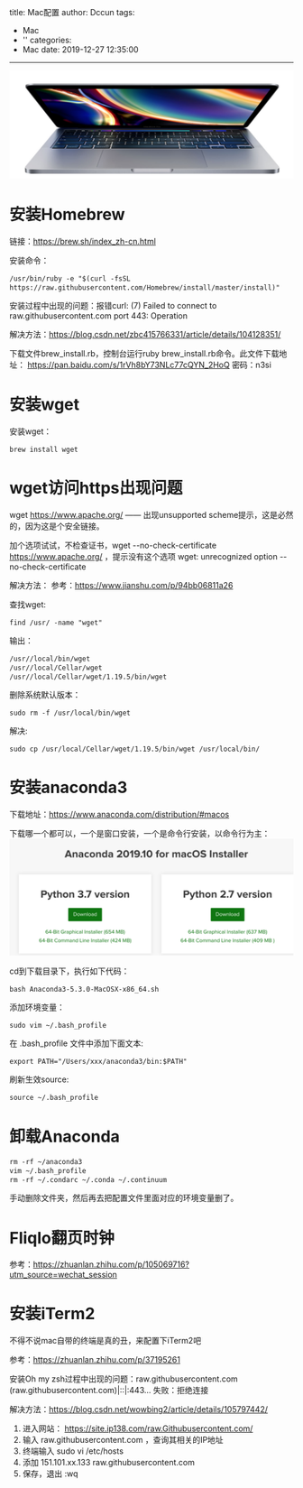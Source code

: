 title: Mac配置
author: Dccun
tags:
  - Mac
  - ''
categories:
  - Mac
date: 2019-12-27 12:35:00
---
![upload successful](/images/pasted-127.png) 

<!--more-->


# 安装Homebrew
链接：https://brew.sh/index_zh-cn.html

安装命令：
```
/usr/bin/ruby -e "$(curl -fsSL https://raw.githubusercontent.com/Homebrew/install/master/install)"
```

安装过程中出现的问题：报错curl: (7) Failed to connect to raw.githubusercontent.com port 443: Operation

解决方法：https://blog.csdn.net/zbc415766331/article/details/104128351/

下载文件brew_install.rb，控制台运行ruby brew_install.rb命令。此文件下载地址： https://pan.baidu.com/s/1rVh8bY73NLc77cQYN_2HoQ 密码：n3si



# 安装wget
安装wget：
```
brew install wget
```

# wget访问https出现问题
wget https://www.apache.org/ ——
出现unsupported scheme提示，这是必然的，因为这是个安全链接。

加个选项试试，不检查证书，wget --no-check-certificate https://www.apache.org/ ，提示没有这个选项 wget: unrecognized option --no-check-certificate

解决方法：
参考：https://www.jianshu.com/p/94bb06811a26

查找wget:
```
find /usr/ -name "wget" 
```

输出：
```
/usr//local/bin/wget
/usr//local/Cellar/wget
/usr//local/Cellar/wget/1.19.5/bin/wget
```

删除系统默认版本：
```
sudo rm -f /usr/local/bin/wget
```
解决:
```
sudo cp /usr/local/Cellar/wget/1.19.5/bin/wget /usr/local/bin/
```

# 安装anaconda3
下载地址：https://www.anaconda.com/distribution/#macos

下载哪一个都可以，一个是窗口安装，一个是命令行安装，以命令行为主：
![upload successful](/images/pasted-97.png)

cd到下载目录下，执行如下代码：
```
bash Anaconda3-5.3.0-MacOSX-x86_64.sh
```

添加环境变量：
```
sudo vim ~/.bash_profile
```

在 .bash_profile 文件中添加下面文本:
```
export PATH="/Users/xxx/anaconda3/bin:$PATH"
```

刷新生效source:
```
source ~/.bash_profile
```

# 卸载Anaconda

```
rm -rf ~/anaconda3
vim ~/.bash_profile
rm -rf ~/.condarc ~/.conda ~/.continuum
```

手动删除文件夹，然后再去把配置文件里面对应的环境变量删了。
 
# Fliqlo翻页时钟
参考：https://zhuanlan.zhihu.com/p/105069716?utm_source=wechat_session

# 安装iTerm2
不得不说mac自带的终端是真的丑，来配置下iTerm2吧

参考：https://zhuanlan.zhihu.com/p/37195261

安装Oh my zsh过程中出现的问题：raw.githubusercontent.com (raw.githubusercontent.com)|::|:443... 失败：拒绝连接

解决方法：https://blog.csdn.net/wowbing2/article/details/105797442/

1. 进入网站： https://site.ip138.com/raw.Githubusercontent.com/
2. 输入 raw.githubusercontent.com ，查询其相关的IP地址
3. 终端输入 sudo vi /etc/hosts
4. 添加 151.101.xx.133 raw.githubusercontent.com
5. 保存，退出 :wq















